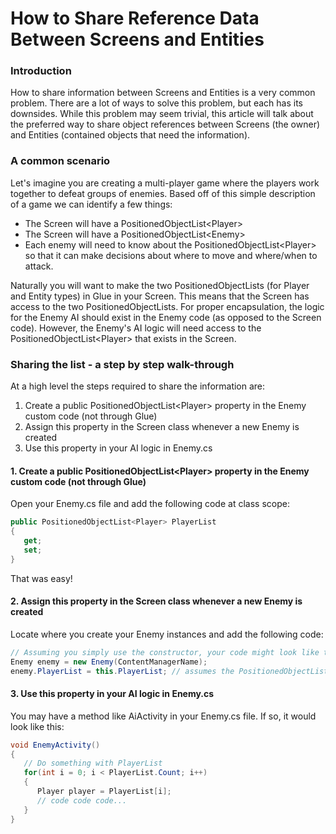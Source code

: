 # How to Share Reference Data Between Screens and Entities

### Introduction

How to share information between Screens and Entities is a very common problem. There are a lot of ways to solve this problem, but each has its downsides. While this problem may seem trivial, this article will talk about the preferred way to share object references between Screens (the owner) and Entities (contained objects that need the information).

### A common scenario

Let's imagine you are creating a multi-player game where the players work together to defeat groups of enemies. Based off of this simple description of a game we can identify a few things:

* The Screen will have a PositionedObjectList\<Player>
* The Screen will have a PositionedObjectList\<Enemy>
* Each enemy will need to know about the PositionedObjectList\<Player> so that it can make decisions about where to move and where/when to attack.

Naturally you will want to make the two PositionedObjectLists (for Player and Entity types) in Glue in your Screen. This means that the Screen has access to the two PositionedObjectLists. For proper encapsulation, the logic for the Enemy AI should exist in the Enemy code (as opposed to the Screen code). However, the Enemy's AI logic will need access to the PositionedObjectList\<Player> that exists in the Screen.

### Sharing the list - a step by step walk-through

At a high level the steps required to share the information are:

1. Create a public PositionedObjectList\<Player> property in the Enemy custom code (not through Glue)
2. Assign this property in the Screen class whenever a new Enemy is created
3. Use this property in your AI logic in Enemy.cs

#### 1. Create a public PositionedObjectList\<Player> property in the Enemy custom code (not through Glue)

Open your Enemy.cs file and add the following code at class scope:

```csharp
public PositionedObjectList<Player> PlayerList
{
   get;
   set;
}
```

That was easy!

#### 2. Assign this property in the Screen class whenever a new Enemy is created

Locate where you create your Enemy instances and add the following code:

```csharp
// Assuming you simply use the constructor, your code might look like this:
Enemy enemy = new Enemy(ContentManagerName);
enemy.PlayerList = this.PlayerList; // assumes the PositionedObjectList<Player> in your Screen is called PlayerList
```

#### 3. Use this property in your AI logic in Enemy.cs

You may have a method like AiActivity in your Enemy.cs file. If so, it would look like this:

```csharp
void EnemyActivity()
{
   // Do something with PlayerList
   for(int i = 0; i < PlayerList.Count; i++)
   {
      Player player = PlayerList[i];
      // code code code...
   }
}
```
